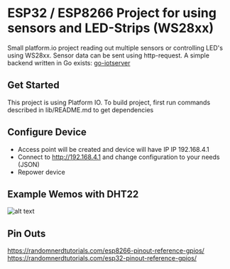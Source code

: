 # ESP32 / ESP8266 Project for using sensors and LED-Strips (WS28xx)
Small platform.io project reading out multiple sensors or controlling LED's using WS28xx.
Sensor data can be sent using http-request. A simple backend written in Go exists:
[go-iotserver](https://github.com/pat-rohn/go-iotedge)


## Get Started
This project is using Platform IO. To build project, first run commands described in lib/README.md to get dependencies

## Configure Device
- Access point will be created and device will have IP IP 192.168.4.1
- Connect to http://192.168.4.1 and change configuration to your needs (JSON)
- Repower device

## Example Wemos with DHT22
![alt text](https://raw.githubusercontent.com/pat-rohn/wemos-d1-lite/main/wemosd1dht22.png)

## Pin Outs
https://randomnerdtutorials.com/esp8266-pinout-reference-gpios/
https://randomnerdtutorials.com/esp32-pinout-reference-gpios/
